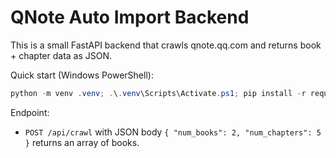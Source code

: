 # QNote Auto Import Backend

This is a small FastAPI backend that crawls qnote.qq.com and returns book + chapter data as JSON.

Quick start (Windows PowerShell):

```powershell
python -m venv .venv; .\.venv\Scripts\Activate.ps1; pip install -r requirements.txt; uvicorn app:app --reload --port 8000
```

Endpoint:
- `POST /api/crawl` with JSON body `{ "num_books": 2, "num_chapters": 5 }` returns an array of books.

